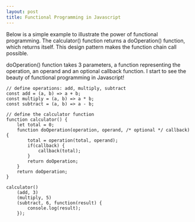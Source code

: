 ```yaml
---
layout: post
title: Functional Programming in Javascript
---
```


Below is a simple example to illustrate the power of functional programming. The calculator() function returns a doOperation() function, which returns itself. This design pattern makes the function chain call possible.

doOperation() function takes 3 parameters, a function representing the operation, an operand and an optional callback function. I start to see the beauty of functional programming in Javascript!

```
// define operations: add, multiply, subtract
const add = (a, b) => a + b;
const multiply = (a, b) => a * b;
const subtract = (a, b) => a - b;

// define the calculator function
function calculator() {
    let total = 0;
    function doOperation(operation, operand, /* optional */ callback) {
        total = operation(total, operand);
        if(callback) {
            callback(total);
        }
        return doOperation;
    }
    return doOperation;
}

calculator()
    (add, 3)
    (multiply, 5)
    (subtract, 6, function(result) {
        console.log(result);
    });
```